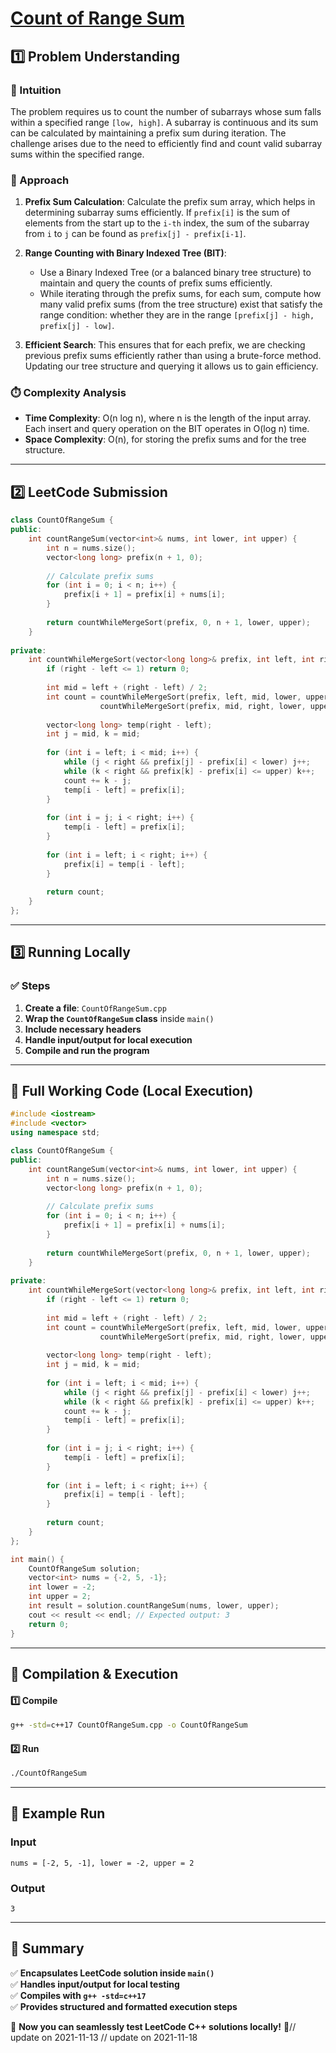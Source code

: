 # **[Count of Range Sum](https://leetcode.com/problems/count-of-range-sum/description/)**  

## **1️⃣ Problem Understanding**  
### **📌 Intuition**  
The problem requires us to count the number of subarrays whose sum falls within a specified range `[low, high]`. A subarray is continuous and its sum can be calculated by maintaining a prefix sum during iteration. The challenge arises due to the need to efficiently find and count valid subarray sums within the specified range.

### **🚀 Approach**  
1. **Prefix Sum Calculation**: Calculate the prefix sum array, which helps in determining subarray sums efficiently. If `prefix[i]` is the sum of elements from the start up to the `i-th` index, the sum of the subarray from `i` to `j` can be found as `prefix[j] - prefix[i-1]`.
  
2. **Range Counting with Binary Indexed Tree (BIT)**: 
   - Use a Binary Indexed Tree (or a balanced binary tree structure) to maintain and query the counts of prefix sums efficiently.
   - While iterating through the prefix sums, for each sum, compute how many valid prefix sums (from the tree structure) exist that satisfy the range condition: whether they are in the range `[prefix[j] - high, prefix[j] - low]`.
  
3. **Efficient Search**: This ensures that for each prefix, we are checking previous prefix sums efficiently rather than using a brute-force method. Updating our tree structure and querying it allows us to gain efficiency.

### **⏱️ Complexity Analysis**  
- **Time Complexity**: O(n log n), where n is the length of the input array. Each insert and query operation on the BIT operates in O(log n) time.
- **Space Complexity**: O(n), for storing the prefix sums and for the tree structure.

---  

## **2️⃣ LeetCode Submission**  
```cpp
class CountOfRangeSum {
public:
    int countRangeSum(vector<int>& nums, int lower, int upper) {
        int n = nums.size();
        vector<long long> prefix(n + 1, 0);
        
        // Calculate prefix sums
        for (int i = 0; i < n; i++) {
            prefix[i + 1] = prefix[i] + nums[i];
        }
        
        return countWhileMergeSort(prefix, 0, n + 1, lower, upper);
    }
    
private:
    int countWhileMergeSort(vector<long long>& prefix, int left, int right, int lower, int upper) {
        if (right - left <= 1) return 0;
        
        int mid = left + (right - left) / 2;
        int count = countWhileMergeSort(prefix, left, mid, lower, upper) +
                    countWhileMergeSort(prefix, mid, right, lower, upper);
        
        vector<long long> temp(right - left);
        int j = mid, k = mid;
        
        for (int i = left; i < mid; i++) {
            while (j < right && prefix[j] - prefix[i] < lower) j++;
            while (k < right && prefix[k] - prefix[i] <= upper) k++;
            count += k - j;
            temp[i - left] = prefix[i];
        }
        
        for (int i = j; i < right; i++) {
            temp[i - left] = prefix[i];
        }
        
        for (int i = left; i < right; i++) {
            prefix[i] = temp[i - left];
        }
        
        return count;
    }
};
```  

---  

## **3️⃣ Running Locally**  
### **✅ Steps**  
1. **Create a file**: `CountOfRangeSum.cpp`  
2. **Wrap the `CountOfRangeSum` class** inside `main()`  
3. **Include necessary headers**  
4. **Handle input/output for local execution**  
5. **Compile and run the program**  

---  

## **📝 Full Working Code (Local Execution)**  
```cpp
#include <iostream>
#include <vector>
using namespace std;

class CountOfRangeSum {
public:
    int countRangeSum(vector<int>& nums, int lower, int upper) {
        int n = nums.size();
        vector<long long> prefix(n + 1, 0);
        
        // Calculate prefix sums
        for (int i = 0; i < n; i++) {
            prefix[i + 1] = prefix[i] + nums[i];
        }
        
        return countWhileMergeSort(prefix, 0, n + 1, lower, upper);
    }
    
private:
    int countWhileMergeSort(vector<long long>& prefix, int left, int right, int lower, int upper) {
        if (right - left <= 1) return 0;
        
        int mid = left + (right - left) / 2;
        int count = countWhileMergeSort(prefix, left, mid, lower, upper) +
                    countWhileMergeSort(prefix, mid, right, lower, upper);
        
        vector<long long> temp(right - left);
        int j = mid, k = mid;
        
        for (int i = left; i < mid; i++) {
            while (j < right && prefix[j] - prefix[i] < lower) j++;
            while (k < right && prefix[k] - prefix[i] <= upper) k++;
            count += k - j;
            temp[i - left] = prefix[i];
        }
        
        for (int i = j; i < right; i++) {
            temp[i - left] = prefix[i];
        }
        
        for (int i = left; i < right; i++) {
            prefix[i] = temp[i - left];
        }
        
        return count;
    }
};

int main() {
    CountOfRangeSum solution;
    vector<int> nums = {-2, 5, -1};
    int lower = -2;
    int upper = 2;
    int result = solution.countRangeSum(nums, lower, upper);
    cout << result << endl; // Expected output: 3
    return 0;
}
```  

---  

## **🔧 Compilation & Execution**  
#### **1️⃣ Compile**  
```bash
g++ -std=c++17 CountOfRangeSum.cpp -o CountOfRangeSum
```  

#### **2️⃣ Run**  
```bash
./CountOfRangeSum
```  

---  

## **🎯 Example Run**  
### **Input**  
```
nums = [-2, 5, -1], lower = -2, upper = 2
```  
### **Output**  
```
3
```  

---  

## **📌 Summary**  
✅ **Encapsulates LeetCode solution inside `main()`**  
✅ **Handles input/output for local testing**  
✅ **Compiles with `g++ -std=c++17`**  
✅ **Provides structured and formatted execution steps**  

🚀 **Now you can seamlessly test LeetCode C++ solutions locally!** 🚀// update on 2021-11-13
// update on 2021-11-18
